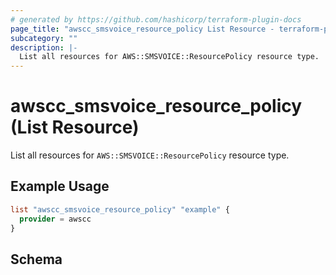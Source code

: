 ```yaml
---
# generated by https://github.com/hashicorp/terraform-plugin-docs
page_title: "awscc_smsvoice_resource_policy List Resource - terraform-provider-awscc"
subcategory: ""
description: |-
  List all resources for AWS::SMSVOICE::ResourcePolicy resource type.
---
```


# awscc_smsvoice_resource_policy (List Resource)

List all resources for `AWS::SMSVOICE::ResourcePolicy` resource type.

## Example Usage

```terraform
list "awscc_smsvoice_resource_policy" "example" {
  provider = awscc
}
```

<!-- schema generated by tfplugindocs -->
## Schema
